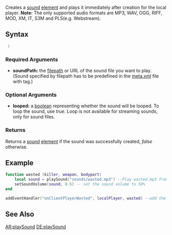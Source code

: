 Creates a [sound](/docs/sound.md "wikilink") [element](/element.md "wikilink") and plays it immediately after creation for the local player.
**Note:** The only supported audio formats are MP3, WAV, OGG, RIFF, MOD, XM, IT, S3M and PLS(e.g. Webstream).

Syntax
------

``` lua
 )
```

### Required Arguments

-   **soundPath:** the [filepath](/docs/filepath.md "wikilink") or URL of the sound file you want to play. (Sound specified by filepath has to be predefined in the [meta.xml](/meta.xml.md "wikilink") file with <file /> tag.)

### Optional Arguments

-   **looped:** a [boolean](/docs/boolean.md "wikilink") representing whether the sound will be looped. To loop the sound, use *true*. Loop is not available for streaming sounds, only for sound files.

### Returns

Returns a [sound](/docs/sound.md "wikilink") [element](/element.md "wikilink") if the sound was successfully created, *false* otherwise.

Example
-------

``` lua
function wasted (killer, weapon, bodypart) 
    local sound = playSound("sounds/wasted.mp3") --Play wasted.mp3 from the sounds folder
    setSoundVolume(sound, 0.5) -- set the sound volume to 50%
end

addEventHandler("onClientPlayerWasted", localPlayer, wasted) --add the event handler
```

See Also
--------

[AR:playSound](/docs/ar:playsound.md "wikilink") [DE:playSound](/DE:playSound.md "wikilink")

